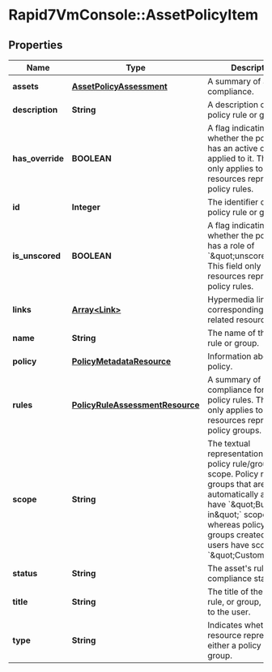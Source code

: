 # Rapid7VmConsole::AssetPolicyItem

## Properties
Name | Type | Description | Notes
------------ | ------------- | ------------- | -------------
**assets** | [**AssetPolicyAssessment**](AssetPolicyAssessment.md) | A summary of asset compliance. | [optional] 
**description** | **String** | A description of the policy rule or group. | [optional] 
**has_override** | **BOOLEAN** | A flag indicating whether the policy rule has an active override applied to it. This field only applies to resources representing policy rules.  | [optional] 
**id** | **Integer** | The identifier of the policy rule or group. | [optional] 
**is_unscored** | **BOOLEAN** | A flag indicating whether the policy rule has a role of &#x60;\&quot;unscored\&quot;&#x60;. This field only applies to resources representing policy rules. | [optional] 
**links** | [**Array&lt;Link&gt;**](Link.md) | Hypermedia links to corresponding or related resources. | [optional] 
**name** | **String** | The name of the policy rule or group. | [optional] 
**policy** | [**PolicyMetadataResource**](PolicyMetadataResource.md) | Information about the policy. | [optional] 
**rules** | [**PolicyRuleAssessmentResource**](PolicyRuleAssessmentResource.md) | A summary of rule compliance for multiple policy rules. This field only applies to resources representing policy groups. | [optional] 
**scope** | **String** | The textual representation of the policy rule/group scope. Policy rules or groups that are automatically available have &#x60;\&quot;Built-in\&quot;&#x60; scope, whereas policy rules or groups created by users have scope as &#x60;\&quot;Custom\&quot;&#x60;. | [optional] 
**status** | **String** | The asset&#39;s rule compliance status. | [optional] 
**title** | **String** | The title of the policy rule, or group, as visible to the user. | [optional] 
**type** | **String** | Indicates whether the resource represents either a policy rule or group. | [optional] 


